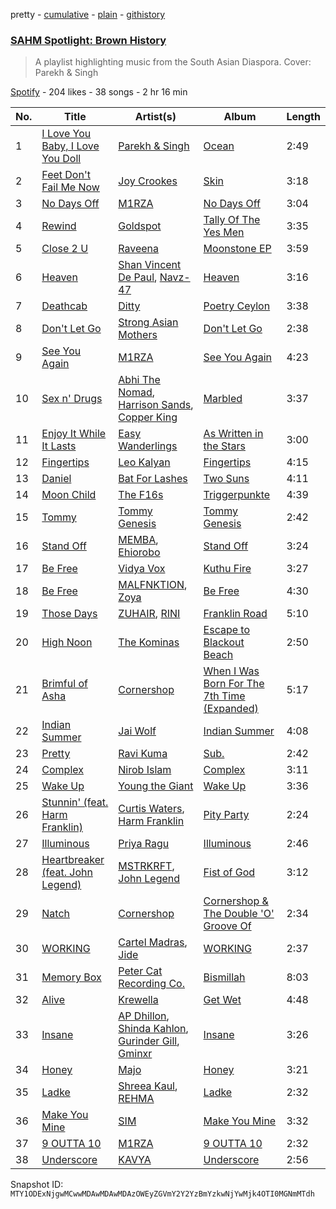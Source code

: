 pretty - [cumulative](/playlists/cumulative/37i9dQZF1DWT9G3ABmczo5.md) - [plain](/playlists/plain/37i9dQZF1DWT9G3ABmczo5) - [githistory](https://github.githistory.xyz/mackorone/spotify-playlist-archive/blob/main/playlists/plain/37i9dQZF1DWT9G3ABmczo5)

### [SAHM Spotlight: Brown History](https://open.spotify.com/playlist/37i9dQZF1DWT9G3ABmczo5)

> A playlist highlighting music from the South Asian Diaspora\. Cover: Parekh & Singh

[Spotify](https://open.spotify.com/user/spotify) - 204 likes - 38 songs - 2 hr 16 min

| No. | Title | Artist(s) | Album | Length |
|---|---|---|---|---|
| 1 | [I Love You Baby, I Love You Doll](https://open.spotify.com/track/1uC8CoidgacQzx9f01n73h) | [Parekh & Singh](https://open.spotify.com/artist/5HyacDSdBkCTDOBoX49ayp) | [Ocean](https://open.spotify.com/album/3Go4qMxReIx9sTKGYMLakO) | 2:49 |
| 2 | [Feet Don't Fail Me Now](https://open.spotify.com/track/5goqVeMYUQecvpcjNxpadU) | [Joy Crookes](https://open.spotify.com/artist/5XMyhVhi5ZN2pi0Qwi1zXS) | [Skin](https://open.spotify.com/album/62FYQGKcsi3nrkdicraMw7) | 3:18 |
| 3 | [No Days Off](https://open.spotify.com/track/23vvGrGpFtZeIyRresfn7g) | [M1RZA](https://open.spotify.com/artist/526jdghvPpgH9YINmobF0u) | [No Days Off](https://open.spotify.com/album/1UIGv46DwRRygDrqbgqy17) | 3:04 |
| 4 | [Rewind](https://open.spotify.com/track/6IvfeQJb680VY5f88udEv3) | [Goldspot](https://open.spotify.com/artist/0VvTc0cpuq38K7Gqdg7hjm) | [Tally Of The Yes Men](https://open.spotify.com/album/7L3iRMXihtiLSdjEdxnS34) | 3:35 |
| 5 | [Close 2 U](https://open.spotify.com/track/7rgvhF2a3WjRkRtx2lndyc) | [Raveena](https://open.spotify.com/artist/2kQnsbKnIiMahOetwlfcaS) | [Moonstone EP](https://open.spotify.com/album/0YdgyT5LFI48qP4bo6Rd74) | 3:59 |
| 6 | [Heaven](https://open.spotify.com/track/4AmHBxaNASqpKUp7j69Ucl) | [Shan Vincent De Paul](https://open.spotify.com/artist/0pJlp3FfdJ2WRYmLsUc548), [Navz\-47](https://open.spotify.com/artist/1COjjFgtQEz2oxPHF6XIuu) | [Heaven](https://open.spotify.com/album/4SyIVleVesaC5ReOQ5QhRh) | 3:16 |
| 7 | [Deathcab](https://open.spotify.com/track/4DsZFbvLhBxz5rQZiozfDn) | [Ditty](https://open.spotify.com/artist/0oUsTn1Xs1BCHlRw1RGD7R) | [Poetry Ceylon](https://open.spotify.com/album/5ahVKY0miWXtbmA4E618Zi) | 3:38 |
| 8 | [Don't Let Go](https://open.spotify.com/track/6re2wfSQbSFqQDeTxImshl) | [Strong Asian Mothers](https://open.spotify.com/artist/4w0ZOWckwNCzNtbxu5niaB) | [Don't Let Go](https://open.spotify.com/album/62zbZ4GgUDL4rqKdbQEjrA) | 2:38 |
| 9 | [See You Again](https://open.spotify.com/track/6lNrne6RuqJJXIB9B1CkM4) | [M1RZA](https://open.spotify.com/artist/526jdghvPpgH9YINmobF0u) | [See You Again](https://open.spotify.com/album/50lcJt6MHJC1buhp2vgiaf) | 4:23 |
| 10 | [Sex n' Drugs](https://open.spotify.com/track/0G2wimhVoDYXbQ6csDxtSf) | [Abhi The Nomad](https://open.spotify.com/artist/1gUi2utSbJLNPddYENJAp4), [Harrison Sands](https://open.spotify.com/artist/5lwE4ASworJdeRDXu5g9en), [Copper King](https://open.spotify.com/artist/0UcRuQorbZibK50cFtsJh3) | [Marbled](https://open.spotify.com/album/4UdZHRBCIoe7XCPr8KdVg7) | 3:37 |
| 11 | [Enjoy It While It Lasts](https://open.spotify.com/track/46aRt9ol4YgFYVpMzj6M9c) | [Easy Wanderlings](https://open.spotify.com/artist/2hfWu4We2fbIRY9kClxBHT) | [As Written in the Stars](https://open.spotify.com/album/4E1if5BmJTV3ryoNkVGFzm) | 3:00 |
| 12 | [Fingertips](https://open.spotify.com/track/6PmwtLi01pMTkQvk4Hz7xc) | [Leo Kalyan](https://open.spotify.com/artist/62lbPZcnp95moF4T4afcPn) | [Fingertips](https://open.spotify.com/album/5AuoX8sA4NWGHO20Y47Fr3) | 4:15 |
| 13 | [Daniel](https://open.spotify.com/track/5VvsZvy1mwx4teyvI7O9rs) | [Bat For Lashes](https://open.spotify.com/artist/6l77PmL5iuEEcYjGl8K6s7) | [Two Suns](https://open.spotify.com/album/7cj1dERc5yhFBqtxlRYGSe) | 4:11 |
| 14 | [Moon Child](https://open.spotify.com/track/5Y4vRBs4QCUloQ5W9Wb58j) | [The F16s](https://open.spotify.com/artist/5PVlXEAvlt6SfYpWBYTM4C) | [Triggerpunkte](https://open.spotify.com/album/3pYIITsdGh2WLrRLx3nX2f) | 4:39 |
| 15 | [Tommy](https://open.spotify.com/track/5DIDBpv8X1eDO9v5b5IJn1) | [Tommy Genesis](https://open.spotify.com/artist/2qDdxfKUpYg8wc49KIuT3b) | [Tommy Genesis](https://open.spotify.com/album/5c5i8rgLzFHNI5Y3Wc1C39) | 2:42 |
| 16 | [Stand Off](https://open.spotify.com/track/43nBJsVLjMDqL266IlPKif) | [MEMBA](https://open.spotify.com/artist/7nJNuftnqwrFGFs3ZRRe0u), [Ehiorobo](https://open.spotify.com/artist/5kZ3bLambJ4rBTQ7c2pmi5) | [Stand Off](https://open.spotify.com/album/4Y8n8tUMIaeeNkekMA1SwZ) | 3:24 |
| 17 | [Be Free](https://open.spotify.com/track/5wfU3eM43UptY57VigdHzh) | [Vidya Vox](https://open.spotify.com/artist/4OFJbe1HHVcpnw480py1uN) | [Kuthu Fire](https://open.spotify.com/album/22N9hU678amR5NiwIIlnEy) | 3:27 |
| 18 | [Be Free](https://open.spotify.com/track/2UCzreQd71zDUtqGaJT5KI) | [MALFNKTION](https://open.spotify.com/artist/7x7rCZwlkVvRGOQVeDqND8), [Zoya](https://open.spotify.com/artist/1pgxAcdxuIlb6Ax2xioK30) | [Be Free](https://open.spotify.com/album/3eqMD9kK9IllfKDBCOG63x) | 4:30 |
| 19 | [Those Days](https://open.spotify.com/track/367z7ycZa1mY26PrpOxfmw) | [ZUHAIR](https://open.spotify.com/artist/3uaX4vj7m3bkWhcY9xooJ6), [RINI](https://open.spotify.com/artist/2joIhhX3Feq47H4QXVDOr3) | [Franklin Road](https://open.spotify.com/album/3KVsfF1G5qnxuUm7fmLTEC) | 5:10 |
| 20 | [High Noon](https://open.spotify.com/track/16PMoIlstvpC8vUNRNmo0z) | [The Kominas](https://open.spotify.com/artist/4SqOUhebjVbotNMR0iZBRQ) | [Escape to Blackout Beach](https://open.spotify.com/album/4Er5SJrUEQ08clfN6pdbcY) | 2:50 |
| 21 | [Brimful of Asha](https://open.spotify.com/track/1t6tQ0ETeOIDl5cscjEC55) | [Cornershop](https://open.spotify.com/artist/3Kf7VEIRWquxrNIuyJZnfF) | [When I Was Born For The 7th Time \(Expanded\)](https://open.spotify.com/album/73LY6QtbR0xA3l5RUBXxjf) | 5:17 |
| 22 | [Indian Summer](https://open.spotify.com/track/0t488LlnuTDRjklgkotom9) | [Jai Wolf](https://open.spotify.com/artist/24V5UY0nChKpnb1TBPJhCw) | [Indian Summer](https://open.spotify.com/album/4EkC9TEJZou4xtes4e6CwG) | 4:08 |
| 23 | [Pretty](https://open.spotify.com/track/2sGFp3ixHq4eKF0KbdaA1v) | [Ravi Kuma](https://open.spotify.com/artist/2rmq8jyOQONkcsrcgPG93K) | [Sub.](https://open.spotify.com/album/6JnJpRfWTsJSDjTBGrdIsJ) | 2:42 |
| 24 | [Complex](https://open.spotify.com/track/7bs2g5h2gay1aqjXggRzZ1) | [Nirob Islam](https://open.spotify.com/artist/6sXDsB4h2hPUWIFk3XF5v3) | [Complex](https://open.spotify.com/album/5qtUorkeXxZcMqSNzCCnrq) | 3:11 |
| 25 | [Wake Up](https://open.spotify.com/track/2JLhVqWY3tzTwtjZXbUdnQ) | [Young the Giant](https://open.spotify.com/artist/4j56EQDQu5XnL7R3E9iFJT) | [Wake Up](https://open.spotify.com/album/635iu3VXqCVPvUJvOoCDB9) | 3:36 |
| 26 | [Stunnin' \(feat\. Harm Franklin\)](https://open.spotify.com/track/2JSmxLqt8h7ZpJJkfuLJvK) | [Curtis Waters](https://open.spotify.com/artist/2JbE7jUIGtpXSzytnyMg6U), [Harm Franklin](https://open.spotify.com/artist/44rJuOJLavqhY6qGgpQW4U) | [Pity Party](https://open.spotify.com/album/6f5E0fgEQox4MmTJqxOnrD) | 2:24 |
| 27 | [Illuminous](https://open.spotify.com/track/099SC5HFifJ4cOr9xTCEuc) | [Priya Ragu](https://open.spotify.com/artist/6iZTyHbQWGzpiWoyI0zz9F) | [Illuminous](https://open.spotify.com/album/5tJE3R6o5gD1w1WSvvVrXt) | 2:46 |
| 28 | [Heartbreaker \(feat\. John Legend\)](https://open.spotify.com/track/3xwm0faDUX5DQxvNVpawjB) | [MSTRKRFT](https://open.spotify.com/artist/2squZ8HjM4AzR0j6jsPn4a), [John Legend](https://open.spotify.com/artist/5y2Xq6xcjJb2jVM54GHK3t) | [Fist of God](https://open.spotify.com/album/1DnzLOrLqOGgyqQdrt5ize) | 3:12 |
| 29 | [Natch](https://open.spotify.com/track/5fYNlJssTFbMMbcQnUl2mP) | [Cornershop](https://open.spotify.com/artist/3Kf7VEIRWquxrNIuyJZnfF) | [Cornershop & The Double 'O' Groove Of](https://open.spotify.com/album/2xBCzmHtb0SuHcUmTYim64) | 2:34 |
| 30 | [WORKING](https://open.spotify.com/track/5e49oiBAVNGKsBdPPJmRe0) | [Cartel Madras](https://open.spotify.com/artist/3nwKi37CnuKq5BcPr267h3), [Jide](https://open.spotify.com/artist/6gPZR4HMlqsGRErOrM8dxw) | [WORKING](https://open.spotify.com/album/2QiFmcNRCeA4gVpEeCHlJE) | 2:37 |
| 31 | [Memory Box](https://open.spotify.com/track/024nqC9O76nvAuIWtQGdQy) | [Peter Cat Recording Co.](https://open.spotify.com/artist/41Nu7NgAj9rJxjj7JDuXrV) | [Bismillah](https://open.spotify.com/album/6gnNCtxxhwKTYGIDVqeMUd) | 8:03 |
| 32 | [Alive](https://open.spotify.com/track/59mrqUmhpmcfUns8BKkV30) | [Krewella](https://open.spotify.com/artist/0Cd6nHYwecCNM1sVEXKlYr) | [Get Wet](https://open.spotify.com/album/1Y7A8ZaZ9QyeeOa3uWQJqc) | 4:48 |
| 33 | [Insane](https://open.spotify.com/track/3UhmuWcFaLS3AO3kI9ynQ2) | [AP Dhillon](https://open.spotify.com/artist/6LEG9Ld1aLImEFEVHdWNSB), [Shinda Kahlon](https://open.spotify.com/artist/6aQfrWHwAcuY8IYItbChZh), [Gurinder Gill](https://open.spotify.com/artist/5DHi2MeoRgAwPE0A0qwRMl), [Gminxr](https://open.spotify.com/artist/4vvW590Gq8dNWsP5BM9FkS) | [Insane](https://open.spotify.com/album/6EaHaUoczRLrDl5uqxSFW3) | 3:26 |
| 34 | [Honey](https://open.spotify.com/track/41RrVUJeCOVsBmjUM2sdQs) | [Majo](https://open.spotify.com/artist/3bFHx7H43rnf5GzOWnqwdf) | [Honey](https://open.spotify.com/album/3Ym1VjajbKQy5wbX3u1qZy) | 3:21 |
| 35 | [Ladke](https://open.spotify.com/track/17hbpd8PHheADKIJF6U7YK) | [Shreea Kaul](https://open.spotify.com/artist/1c203LuoIFKuIn2X5Uz5lE), [REHMA](https://open.spotify.com/artist/528kmCx2HGqrT4G9sXCDuD) | [Ladke](https://open.spotify.com/album/4Uh9XqmhAOByEFxoM5zJ4q) | 2:32 |
| 36 | [Make You Mine](https://open.spotify.com/track/2Upn2NeU2VAvIrfANP4CS6) | [SIM](https://open.spotify.com/artist/49cYRyJqMfx33HovvcHmJM) | [Make You Mine](https://open.spotify.com/album/3wMClxjoyzHr3dvM3JTV1q) | 3:32 |
| 37 | [9 OUTTA 10](https://open.spotify.com/track/1Ni3GePtEZ8VJVQJnlOtdJ) | [M1RZA](https://open.spotify.com/artist/526jdghvPpgH9YINmobF0u) | [9 OUTTA 10](https://open.spotify.com/album/3M44quRz9CXTyH9YZGQ5V9) | 2:32 |
| 38 | [Underscore](https://open.spotify.com/track/5YvNiBRjaSr6uC7U2TsOgd) | [KAVYA](https://open.spotify.com/artist/0GBYfJU5PsKSfo17UaPpC2) | [Underscore](https://open.spotify.com/album/2zZlca9FrDIdofTRQCLgwh) | 2:56 |

Snapshot ID: `MTY1ODExNjgwMCwwMDAwMDAwMDAzOWEyZGVmY2Y2YzBmYzkwNjYwMjk4OTI0MGNmMTdh`
